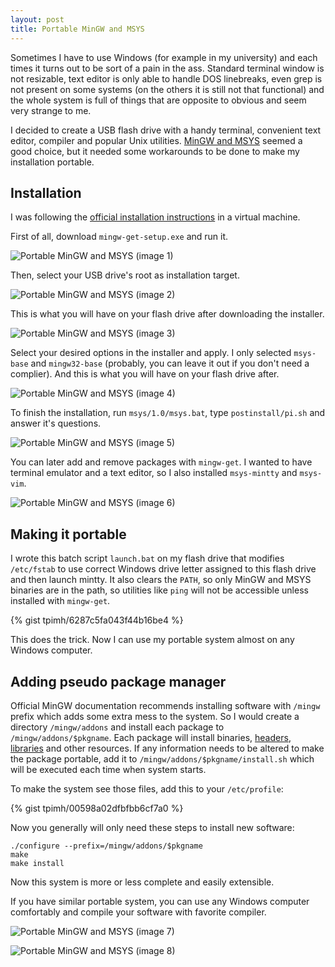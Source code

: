 ```yaml
---
layout: post
title: Portable MinGW and MSYS
---
```


Sometimes I have to use Windows (for example in my university) and each times it turns out to be sort of a pain in the ass. Standard terminal window is not resizable, text editor is only able to handle DOS linebreaks, even grep is not present on some systems (on the others it is still not that functional) and the whole system is full of things that are opposite to obvious and seem very strange to me.

I decided to create a USB flash drive with a handy terminal, convenient text editor, compiler and popular Unix utilities. [MinGW and MSYS](http://www.mingw.org/) seemed a good choice, but it needed some workarounds to be done to make my installation portable.

## Installation

I was following the [official installation instructions](http://www.mingw.org/wiki/getting_started) in a virtual machine.

First of all, download `mingw-get-setup.exe` and run it.

![Portable MinGW and MSYS (image 1)](/images/mingw-portable-1.png)

Then, select your USB drive's root as installation target.

![Portable MinGW and MSYS (image 2)](/images/mingw-portable-2.png)

This is what you will have on your flash drive after downloading the installer.

![Portable MinGW and MSYS (image 3)](/images/mingw-portable-3.png)

Select your desired options in the installer and apply. I only selected `msys-base` and `mingw32-base` (probably, you can leave it out if you don't need a complier). And this is what you will have on your flash drive after.

![Portable MinGW and MSYS (image 4)](/images/mingw-portable-4.png)

To finish the installation, run `msys/1.0/msys.bat`, type `postinstall/pi.sh` and answer it's questions.

![Portable MinGW and MSYS (image 5)](/images/mingw-portable-5.png)

You can later add and remove packages with `mingw-get`. I wanted to have terminal emulator and a text editor, so I also installed `msys-mintty` and `msys-vim`.

![Portable MinGW and MSYS (image 6)](/images/mingw-portable-6.png)

## Making it portable

I wrote this batch script `launch.bat` on my flash drive that modifies `/etc/fstab` to use correct Windows drive letter assigned to this flash drive and then launch mintty. It also clears the `PATH`, so only MinGW and MSYS binaries are in the path, so utilities like `ping` will not be accessible unless installed with `mingw-get`.

{% gist tpimh/6287c5fa043f44b16be4 %}

This does the trick. Now I can use my portable system almost on any Windows computer.

## Adding pseudo package manager

Official MinGW documentation recommends installing software with `/mingw` prefix which adds some extra mess to the system. So I would create a directory `/mingw/addons` and install each package to `/mingw/addons/$pkgname`. Each package will install binaries, [headers](http://www.mingw.org/wiki/includepathhowto), [libraries](http://www.mingw.org/wiki/HOWTO_Specify_the_Location_of_Libraries_for_use_with_MinGW) and other resources. If any information needs to be altered to make the package portable, add it to `/mingw/addons/$pkgname/install.sh` which will be executed each time when system starts.

To make the system see those files, add this to your `/etc/profile`:

{% gist tpimh/00598a02dfbfbb6cf7a0 %}

Now you generally will only need these steps to install new software:

```
./configure --prefix=/mingw/addons/$pkgname
make
make install
```

Now this system is more or less complete and easily extensible.

If you have similar portable system, you can use any Windows computer comfortably and compile your software with favorite compiler.

![Portable MinGW and MSYS (image 7)](/images/mingw-portable-7.png)

![Portable MinGW and MSYS (image 8)](/images/mingw-portable-8.png)
